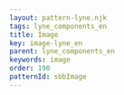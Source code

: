 ```yaml
---
layout: pattern-lyne.njk
tags: lyne_components_en
title: Image
key: image-lyne_en
parent: lyne_components_en
keywords: image
order: 190
patternId: sbbImage
---
```

